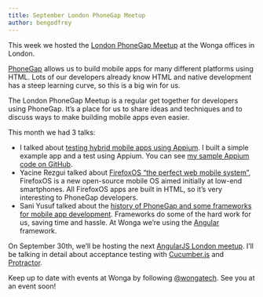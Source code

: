 ```yaml
---
title: September London PhoneGap Meetup
author: bengodfrey
---
```

This week we hosted the [London PhoneGap Meetup](http://www.meetup.com/londonphonegap/events/204412492/) at the Wonga offices in London.

[PhoneGap](http://phonegap.com/) allows us to build mobile apps for many different platforms using HTML. Lots of our developers already know HTML and native development has a steep learning curve, so this is a big win for us.

The London PhoneGap Meetup is a regular get together for developers using PhoneGap. It’s a place for us to share ideas and techniques and to discuss ways to make building mobile apps even easier.

This month we had 3 talks:

- I talked about [testing hybrid mobile apps using Appium](http://afternoon.github.io/testing-hybrid-apps-with-appium/). I built a simple example app and a test using Appium. You can see [my sample Appium code on GitHub](https://github.com/afternoon/testing-hybrid-apps-with-appium).
- Yacine Rezgui talked about [FirefoxOS “the perfect web mobile system”](http://slides.com/yacinerezgui/firefox-os-the-perfect-web-mobile-system), FirefoxOS is a new open-source mobile OS aimed initially at low-end smartphones. All FirefoxOS apps are built in HTML, so it’s very interesting to PhoneGap developers.
- Sani Yusuf talked about the [history of PhoneGap and some frameworks for mobile app development](http://slides.com/saniyusuf/phonegapfw). Frameworks do some of the hard work for us, saving time and hassle. At Wonga we’re using the [Angular](http://angularjs.org) framework.

On September 30th, we’ll be hosting the next [AngularJS London meetup](http://www.meetup.com/AngularJS-London/events/205117592/). I’ll be talking in detail about acceptance testing with [Cucumber.js](https://github.com/cucumber/cucumber-js/) and [Protractor](https://github.com/angular/protractor).

Keep up to date with events at Wonga by following [@wongatech](http://twitter.com/wongatech). See you at an event soon!
